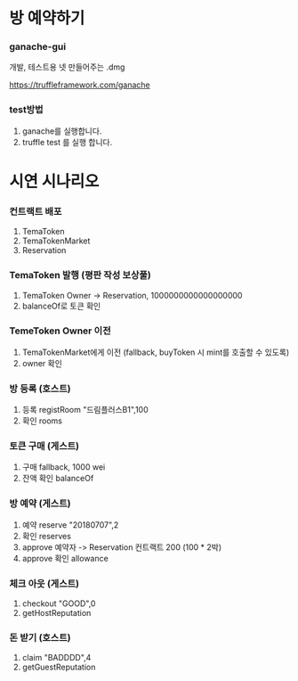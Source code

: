 # 방 예약하기

### ganache-gui
개발, 테스트용 넷 만들어주는 .dmg

https://truffleframework.com/ganache

### test방법
1. ganache를 실행합니다.
2. truffle test 를 실행 합니다.


# 시연 시나리오

### 컨트랙트 배포
1. TemaToken
2. TemaTokenMarket
3. Reservation

### TemaToken 발행 (평판 작성 보상풀)
1. TemaToken Owner -> Reservation, 1000000000000000000
2. balanceOf로 토큰 확인

### TemeToken Owner 이전
1. TemaTokenMarket에게 이전 (fallback, buyToken 시 mint를 호출할 수 있도록)
2. owner 확인

### 방 등록 (호스트)
1. 등록 registRoom "드림플러스B1",100
2. 확인 rooms

### 토큰 구매 (게스트)
1. 구매 fallback, 1000 wei
2. 잔액 확인 balanceOf

### 방 예약 (게스트)
1. 예약 reserve "20180707",2
2. 확인 reserves
3. approve 예약자 -> Reservation 컨트랙트 200 (100 * 2박)
3. approve 확인 allowance

### 체크 아웃 (게스트)
1. checkout "GOOD",0
2. getHostReputation

### 돈 받기 (호스트)
1. claim "BADDDD",4
2. getGuestReputation